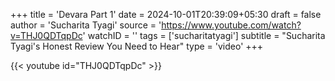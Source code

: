 +++
title = 'Devara Part 1'
date = 2024-10-01T20:39:09+05:30
draft = false
author = 'Sucharita Tyagi'
source = 'https://www.youtube.com/watch?v=THJ0QDTqpDc'
watchID = ''
tags = ['sucharitatyagi']
subtitle = "Sucharita Tyagi's Honest Review You Need to Hear"
type = 'video'
+++

{{< youtube id="THJ0QDTqpDc" >}}
